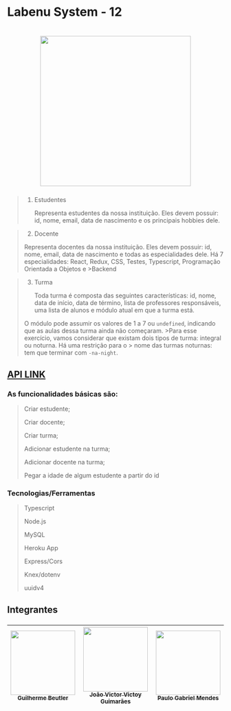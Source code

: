 
# Labenu System - 12

<h1 align = "center">
<img src="https://uploads-ssl.webflow.com/5e790d30d198385b09366d8f/620fdad771beb335ce5e4aab_Logo%20completo.svg" width="350px">
</h1>

###

>
> 1. Estudentes 
>
>    Representa estudentes da nossa instituição. Eles devem possuir: id, nome, email, data de nascimento e os principais hobbies dele. 

>
> 2. Docente
>
>  Representa docentes da nossa instituição. Eles devem possuir: id, nome, email, data de nascimento e todas as  especialidades dele. Há 7 especialidades: React, Redux, CSS, Testes, Typescript, Programação Orientada a Objetos e >Backend

>3. Turma
>
>    Toda turma é composta das seguintes características: id, nome, data de início, data de término, lista de          professores responsáveis, uma lista de alunos e módulo atual em que a turma está.
>
>   O módulo pode assumir os valores de 1 a 7 ou `undefined`, indicando que as aulas dessa turma ainda não começaram. >Para esse exercício, vamos considerar que existam dois tipos de turma: integral ou noturna. Há uma restrição para o > nome das turmas noturnas: tem que terminar com `-na-night`.
>
>
>
## [API LINK](https://documenter.getpostman.com/view/21555368/2s7YYoBSKJ)

<h3>As funcionalidades básicas são: </h3>

>
> Criar estudente;
>
> Criar docente;
>
> Criar turma;
>
> Adicionar estudente na turma;
>
> Adicionar docente na turma;
>
> Pegar a idade de algum estudente a partir do id
>

<h3> Tecnologias/Ferramentas </h3>

>
> Typescript 
>
> Node.js
>
> MySQL
>
> Heroku App 
>
> Express/Cors
>
> Knex/dotenv
>
> uuidv4 
>

###
<h2>Integrantes</h2> 

###

 <div align="center">  

| [<img src="https://media-exp1.licdn.com/dms/image/C4E03AQFD_Ae-x4CFpw/profile-displayphoto-shrink_800_800/0/1638877008705?e=1668643200&v=beta&t=PASj12tPvtZ3nc4UUISxRm1ul4iCUSJiT_O-JDdkRjc" width=150><br><sub> Guilherme Beutler </sub>](https://www.linkedin.com/in/guilherme-beutler/) | [<img src="https://media-exp1.licdn.com/dms/image/C4E03AQEccIU88S8cnA/profile-displayphoto-shrink_200_200/0/1653579205184?e=1668643200&v=beta&t=6-f285ZmwTGPO0hQxllN-1MtQ8nEwQH1D4ohHBwQv8c" width=150><br><sub> João Victor Victoy Guimarães </sub>](https://www.linkedin.com/in/joaovictoy/) | [<img src="https://media-exp1.licdn.com/dms/image/C4E03AQGr14m1l48rjQ/profile-displayphoto-shrink_200_200/0/1568823070836?e=1668643200&v=beta&t=a_w1jXr0I_NmucqR37x6zb_Q2cl36CtsyE2Ar6_BNGo" width=150><br><sub> Paulo Gabriel Mendes </sub>](https://www.linkedin.com/in/paulo-gabriel-a81650106/) | 
|---|---|---|

</div>
